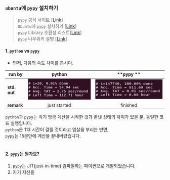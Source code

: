 ### `ubuntu`에 `pypy` 설치하기

> `pypy` 공식 사이트 [[Link](http://pypy.org/)]  
> `Ubuntu`에 `pypy` 설치하기 [[Link](https://blog.naver.com/PostView.nhn?blogId=stop2y&logNo=221524935207&categoryNo=0&parentCategoryNo=0&viewDate=&currentPage=1&postListTopCurrentPage=1&from=postView)]  
> `pypy` Library 호환성 리스트[[Link](http://packages.pypy.org/)]  
> `pypy` 나무위키 설명 [[Link](https://namu.wiki/w/PyPy)]  

#### 1. `python` vs `pypy`

* 먼저, 다음의 속도 차이를 봅시다.  

| **run by** | **python** | **pypy **|
|---|:---:|:---:|
|**std. out**|![python](/pypy_install_ubuntu/images/python.png)|![python](/pypy_install_ubuntu/images/pypy.png)  |
| **remark** | just started | finished|

`python`과 `pypy`는 각기 방금 계산을 시작한 것과 끝낸 상태의 차이가 있을 뿐, 동일한 코드 실행입니다.  
`python`은 113 시간이 걸릴 것이라고 엄살을 부리는 반면,  
`pypy`는 15분만에 계산을 끝내버렸습니다.  
<br>  

#### 2. `pypy`는 뭔가요?
1. `pypy`는 JIT(just-in-time) 컴파일하는 파이썬으로 개발되었습니다.  
2. 자기 자신을
